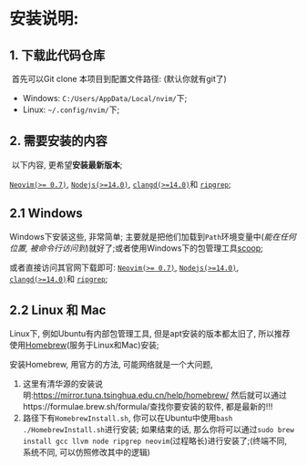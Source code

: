 # 安装说明:

## 1. 下载此代码仓库

​	首先可以Git clone 本项目到配置文件路径: (默认你就有git了)

* Windows: `C:/Users/AppData/Local/nvim/`下;
* Linux: `~/.config/nvim/`下;



## 2. 需要安装的内容

​	以下内容, 更希望**安装最新版本**;

[`Neovim(>= 0.7)`](https://neovim.io/), [`Nodejs(>=14.0)`](https://nodejs.org/en/), [`clangd(>=14.0)`](https://github.com/llvm/llvm-project/releases)和 [`ripgrep`](https://github.com/BurntSushi/ripgrep/releases);

## 2.1 Windows

Windows下安装这些, 非常简单; 主要就是把他们加载到`Path`环境变量中(*能在任何位置, 被命令行访问到*)就好了;或者使用Windows下的包管理工具[scoop](https://github.com/ScoopInstaller/Scoop/releases);

或者直接访问其官网下载即可:	[`Neovim(>= 0.7)`](https://neovim.io/), [`Nodejs(>=14.0)`](https://nodejs.org/en/), [`clangd(>=14.0)`](https://github.com/llvm/llvm-project/releases)和 [`ripgrep`](https://github.com/BurntSushi/ripgrep/releases);

## 2.2 Linux 和 Mac

Linux下, 例如Ubuntu有内部包管理工具, 但是apt安装的版本都太旧了, 所以推荐使用[Homebrew](https://brew.sh/index_zh-cn)(服务于Linux和Mac)安装;

安装Homebrew, 用官方的方法, 可能网络就是一个大问题, 

1. 这里有清华源的安装说明:https://mirror.tuna.tsinghua.edu.cn/help/homebrew/
   然后就可以通过https://formulae.brew.sh/formula/查找你要安装的软件, 都是最新的!!!
2. 路径下有`HomebrewInstall.sh`, 你可以在Ubuntu中使用`bash ./HomebrewInstall.sh`进行安装; 如果结束的话, 那么你将可以通过`sudo brew install gcc llvm node ripgrep neovim`(过程略长)进行安装了;(终端不同, 系统不同, 可以仿照修改其中的逻辑)






